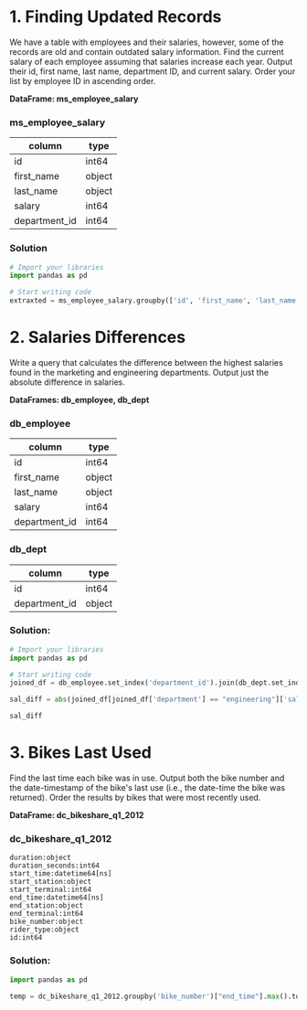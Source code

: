 # 1. Finding Updated Records
We have a table with employees and their salaries, however, some of the records are old and contain outdated salary information. Find the current salary of each employee assuming that salaries increase each year. Output their id, first name, last name, department ID, and current salary. Order your list by employee ID in ascending order.

**DataFrame: ms_employee_salary**

### ms_employee_salary
|column|type|
|---|---|
|id|int64|
|first_name|object|
|last_name|object|
|salary|int64|
|department_id|int64|

### Solution
```python
# Import your libraries
import pandas as pd

# Start writing code
extraxted = ms_employee_salary.groupby(['id', 'first_name', 'last_name', 'department_id'])['salary'].max().reset_index().sort_values('id')
```

# 2. Salaries Differences
Write a query that calculates the difference between the highest salaries found in the marketing and engineering departments. Output just the absolute difference in salaries.

**DataFrames: db_employee, db_dept**

### db_employee
|column|type|
|---|---|
|id|int64|
|first_name|object|
|last_name|object|
|salary|int64|
|department_id|int64|

### db_dept
|column|type|
|---|---|
|id|int64|
|department_id|object|

### Solution:
```python
# Import your libraries
import pandas as pd

# Start writing code
joined_df = db_employee.set_index('department_id').join(db_dept.set_index('id'))

sal_diff = abs(joined_df[joined_df['department'] == "engineering"]['salary'].max() - joined_df[joined_df['department'] == "marketing"]['salary'].max())

sal_diff
```

# 3. Bikes Last Used
Find the last time each bike was in use. Output both the bike number and the date-timestamp of the bike's last use (i.e., the date-time the bike was returned). Order the results by bikes that were most recently used.

**DataFrame: dc_bikeshare_q1_2012**

### dc_bikeshare_q1_2012
```
duration:object
duration_seconds:int64
start_time:datetime64[ns]
start_station:object
start_terminal:int64
end_time:datetime64[ns]
end_station:object
end_terminal:int64
bike_number:object
rider_type:object
id:int64
```

### Solution:
```python
import pandas as pd

temp = dc_bikeshare_q1_2012.groupby('bike_number')["end_time"].max().to_frame("last_used").reset_index().sort_values(by="last_used", ascending=False)
```

# 